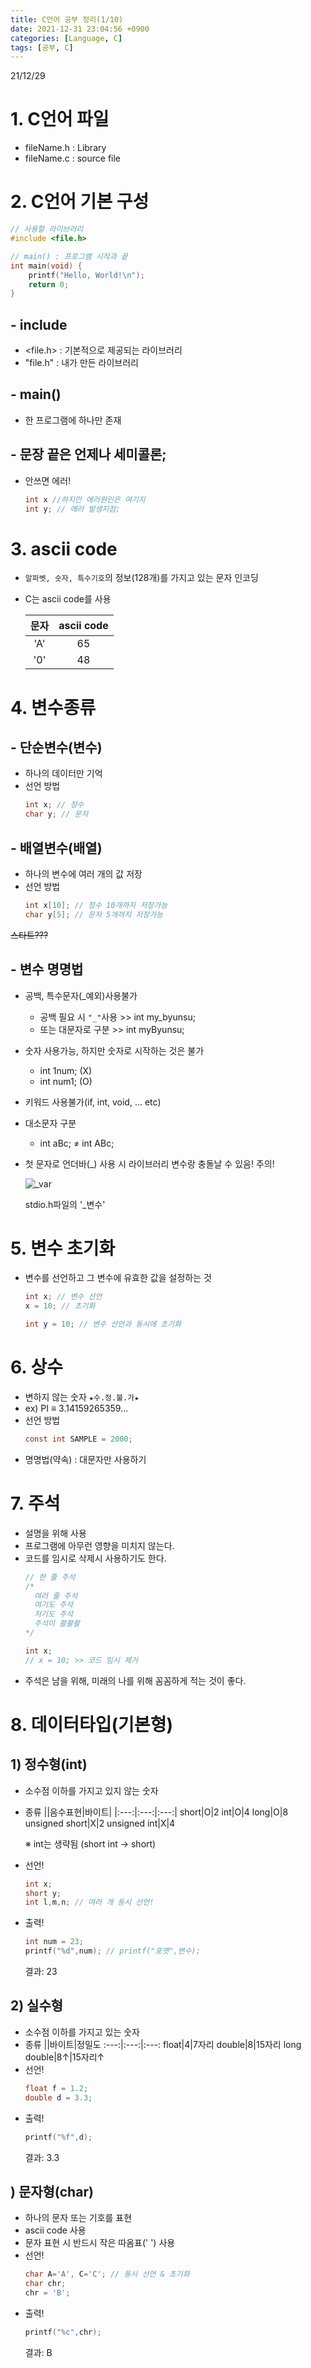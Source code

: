 ```yaml
---
title: C언어 공부 정리(1/10)
date: 2021-12-31 23:04:56 +0900
categories: [Language, C]
tags: [공부, C]
---
```


21/12/29
# 1. C언어 파일
- fileName.h : Library
- fileName.c : source file


# 2. C언어 기본 구성
```c
// 사용할 라이브러리
#include <file.h> 

// main() : 프로그램 시작과 끝
int main(void) { 
    printf("Hello, World!\n");
    return 0;
}
```
## - include
- <file.h> : 기본적으로 제공되는 라이브러리
- "file.h" : 내가 만든 라이브러리

## - main()
- 한 프로그램에 하나만 존재

## - 문장 끝은 언제나 세미콜론;
- 안쓰면 에러!
  ```c
  int x //하지만 에러원인은 여기지
  int y; // 에러 발생지점;
  ```

# 3. ascii code
- `알파벳, 숫자, 특수기호`의 정보(128개)를 가지고 있는 문자 인코딩
- C는 ascii code를 사용

  |문자|ascii code|
  |:---:|:---:|
  |'A'|65|
  |'0'|48|


# 4. 변수종류
## - 단순변수(변수)
  - 하나의 데이터만 기억
  - 선언 방법 
    ```c
    int x; // 정수
    char y; // 문자
    ```

## - 배열변수(배열)
  - 하나의 변수에 여러 개의 값 저장
  - 선언 방법
    ```c
    int x[10]; // 정수 10개까지 저장가능
    char y[5]; // 문자 5개까지 저장가능
    ```

~~스타트???~~
## - 변수 명명법
  - 공백, 특수문자(_예외)사용불가
    - 공백 필요 시 `"_"`사용 >> int my_byunsu;
    - 또는 대문자로 구분 >> int myByunsu;
  - 숫자 사용가능, 하지만 숫자로 시작하는 것은 불가
    - int 1num; (X)
    - int num1; (O)
  - 키워드 사용불가(if, int, void, ... etc)
  - 대소문자 구분
    - int aBc; ≠ int ABc;
  - 첫 문자로 언더바(_) 사용 시 라이브러리 변수랑 충돌날 수 있음! 주의!

    ![_var](https://user-images.githubusercontent.com/89909727/147810334-969e2e9f-0c4c-4787-b9af-2d20a62741c9.png)
    <p>stdio.h파일의 '_변수'</p>


# 5. 변수 초기화
- 변수를 선언하고 그 변수에 유효한 값을 설정하는 것
  ```c
  int x; // 변수 선언
  x = 10; // 초기화

  int y = 10; // 변수 선언과 동시에 초기화
  ```


# 6. 상수
- 변하지 않는 숫자 `★수.정.불.가★`
- ex) PI ≡ 3.14159265359...
- 선언 방법
  ```c
  const int SAMPLE = 2000;
  ```
- 명명법(약속) : 대문자만 사용하기


# 7. 주석
- 설명을 위해 사용
- 프로그램에 아무런 영향을 미치지 않는다.
- 코드를 임시로 삭제시 사용하기도 한다.
  ```c
  // 한 줄 주석
  /*
    여러 줄 주석
    여기도 주석
    저기도 주석
    주석이 콸콸콸
  */

  int x;
  // x = 10; >> 코드 임시 제거
  ```
- 주석은 남을 위해, 미래의 나를 위해 꼼꼼하게 적는 것이 좋다.


# 8. 데이터타입(기본형)
## 1) 정수형(int)
- 소수점 이하를 가지고 있지 않는 숫자
- 종류
  ||음수표현|바이트|
  |:---:|:---:|:---:|
  short|O|2
  int|O|4
  long|O|8
  unsigned short|X|2
  unsigned int|X|4

  ※ int는 생략됨 (short int -> short)
- 선언!
  ```c
  int x;
  short y;
  int l,m,n; // 여러 개 동시 선언!
  ```
- 출력!
  ```c
  int num = 23;
  printf("%d",num); // printf("포맷",변수);
  ```
  결과: 23


## 2) 실수형
- 소수점 이하를 가지고 있는 숫자
- 종류
  ||바이트|정밀도
  :---:|:---:|:---:
  float|4|7자리
  double|8|15자리
  long double|8↑|15자리↑
- 선언!
  ```c
  float f = 1.2;
  double d = 3.3;
  ```
- 출력!
  ```c
  printf("%f",d);
  ```
  결과: 3.3


## ) 문자형(char)
- 하나의 문자 또는 기호를 표현
- ascii code 사용
- 문자 표현 시 반드시 작은 따옴표(' ') 사용
- 선언!
  ```c
  char A='A', C='C'; // 동시 선언 & 초기화
  char chr;
  chr = 'B';
  ```
- 출력!
  ```c
  printf("%c",chr);
  ```
  결과: B